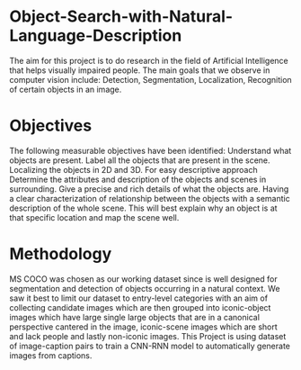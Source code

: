 # Object-Search-with-Natural-Language-Description
The aim for this project is to do research in the field of Artificial Intelligence that helps visually impaired people. The main goals that we observe in computer vision include: Detection, Segmentation, Localization,	Recognition of certain objects in an image.
# **Objectives**
The following measurable objectives have been identified:
Understand what objects are present. Label all the objects that are present in the scene.
Localizing the objects in 2D and 3D. For easy descriptive approach 
Determine the attributes and description of the objects and scenes in surrounding. Give a precise and rich details of what the objects are.
Having a clear characterization of relationship between the objects with a semantic description of the whole scene. This will best explain why an object is at that specific location and map the scene well.
# **Methodology**
MS COCO was chosen as our working dataset since is well designed for segmentation and detection of objects occurring in a natural context. We saw it best to limit our dataset to entry-level categories with an aim of collecting candidate images which are then grouped into iconic-object images which have large single large objects that are in a canonical perspective cantered in the image, iconic-scene images which are short and lack people and lastly non-iconic images. 
This Project is using dataset of image-caption pairs to train a CNN-RNN model to automatically generate images from captions.
